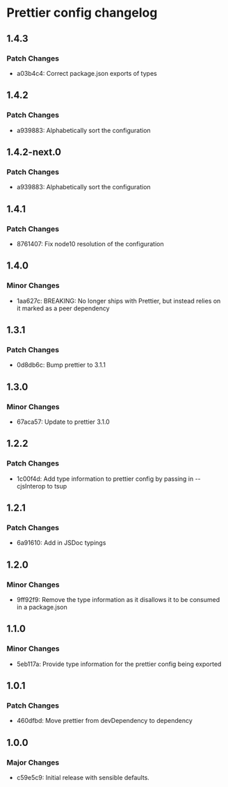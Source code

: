 # Prettier config changelog

## 1.4.3

### Patch Changes

- a03b4c4: Correct package.json exports of types

## 1.4.2

### Patch Changes

- a939883: Alphabetically sort the configuration

## 1.4.2-next.0

### Patch Changes

- a939883: Alphabetically sort the configuration

## 1.4.1

### Patch Changes

- 8761407: Fix node10 resolution of the configuration

## 1.4.0

### Minor Changes

- 1aa627c: BREAKING: No longer ships with Prettier, but instead relies on it marked as a peer dependency

## 1.3.1

### Patch Changes

- 0d8db6c: Bump prettier to 3.1.1

## 1.3.0

### Minor Changes

- 67aca57: Update to prettier 3.1.0

## 1.2.2

### Patch Changes

- 1c00f4d: Add type information to prettier config by passing in --cjsInterop to tsup

## 1.2.1

### Patch Changes

- 6a91610: Add in JSDoc typings

## 1.2.0

### Minor Changes

- 9ff92f9: Remove the type information as it disallows it to be consumed in a package.json

## 1.1.0

### Minor Changes

- 5eb117a: Provide type information for the prettier config being exported

## 1.0.1

### Patch Changes

- 460dfbd: Move prettier from devDependency to dependency

## 1.0.0

### Major Changes

- c59e5c9: Initial release with sensible defaults.
